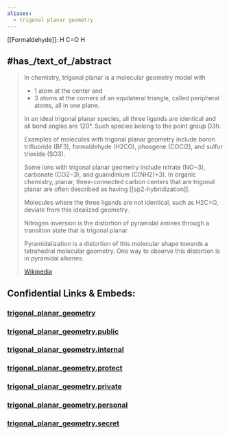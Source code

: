 ```yaml
---
aliases:
  - trigonal planar geometry
---
```


[[Formaldehyde]]: 
H
  C=O
H

## #has_/text_of_/abstract 

> In chemistry, trigonal planar is a molecular geometry model with 
> - 1 atom at the center and 
> - 3 atoms at the corners of an equilateral triangle, called peripheral atoms, 
> all in one plane. 
> 
> In an ideal trigonal planar species, all three ligands are identical and all bond angles are 120°. 
> Such species belong to the point group D3h. 
> 
> Examples of molecules with trigonal planar geometry include boron trifluoride (BF3), 
> formaldehyde (H2CO), phosgene (COCl2), and sulfur trioxide (SO3). 
> 
> Some ions with trigonal planar geometry include nitrate (NO−3), carbonate (CO2−3), 
> and guanidinium (C(NH2)+3). 
> In organic chemistry, planar, three-connected carbon centers that are trigonal planar 
> are often described as having [[sp2-hybridization]].
>
> Molecules where the three ligands are not identical, such as H2C=O, 
> deviate from this idealized geometry. 
> 
> Nitrogen inversion is the distortion of pyramidal amines through a transition state that is trigonal planar.
>
> Pyramidalization is a distortion of this molecular shape towards a tetrahedral molecular geometry. 
> One way to observe this distortion is in pyramidal alkenes.
>
> [Wikipedia](https://en.wikipedia.org/wiki/Trigonal%20planar%20molecular%20geometry)





## Confidential Links & Embeds: 

### [trigonal_planar_geometry](/_Standards/chemic/chemic~Elements/Group-15-Nitrogen/trigonal_planar_geometry.md) 

### [trigonal_planar_geometry.public](/_public/chemic/chemic~Elements/Group-15-Nitrogen/trigonal_planar_geometry.public.md) 

### [trigonal_planar_geometry.internal](/_internal/chemic/chemic~Elements/Group-15-Nitrogen/trigonal_planar_geometry.internal.md) 

### [trigonal_planar_geometry.protect](/_protect/chemic/chemic~Elements/Group-15-Nitrogen/trigonal_planar_geometry.protect.md) 

### [trigonal_planar_geometry.private](/_private/chemic/chemic~Elements/Group-15-Nitrogen/trigonal_planar_geometry.private.md) 

### [trigonal_planar_geometry.personal](/_personal/chemic/chemic~Elements/Group-15-Nitrogen/trigonal_planar_geometry.personal.md) 

### [trigonal_planar_geometry.secret](/_secret/chemic/chemic~Elements/Group-15-Nitrogen/trigonal_planar_geometry.secret.md)

